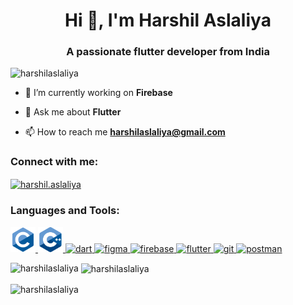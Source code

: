 <h1 align="center">Hi 👋, I'm Harshil Aslaliya</h1>
<h3 align="center">A passionate flutter developer from India</h3>

<p align="left"> <img src="https://komarev.com/ghpvc/?username=harshilaslaliya&label=Profile%20views&color=0e75b6&style=flat" alt="harshilaslaliya" /> </p>

- 🔭 I’m currently working on **Firebase**

- 💬 Ask me about **Flutter**

- 📫 How to reach me **harshilaslaliya@gmail.com**

<h3 align="left">Connect with me:</h3>
<p align="left">
<a href="https://instagram.com/harshil.aslaliya" target="blank"><img align="center" src="https://raw.githubusercontent.com/rahuldkjain/github-profile-readme-generator/master/src/images/icons/Social/instagram.svg" alt="harshil.aslaliya" height="30" width="40" /></a>
</p>

<h3 align="left">Languages and Tools:</h3>
<p align="left"> <a href="https://www.cprogramming.com/" target="_blank" rel="noreferrer"> <img src="https://raw.githubusercontent.com/devicons/devicon/master/icons/c/c-original.svg" alt="c" width="40" height="40"/> </a> <a href="https://www.w3schools.com/cpp/" target="_blank" rel="noreferrer"> <img src="https://raw.githubusercontent.com/devicons/devicon/master/icons/cplusplus/cplusplus-original.svg" alt="cplusplus" width="40" height="40"/> </a> <a href="https://dart.dev" target="_blank" rel="noreferrer"> <img src="https://www.vectorlogo.zone/logos/dartlang/dartlang-icon.svg" alt="dart" width="40" height="40"/> </a> <a href="https://www.figma.com/" target="_blank" rel="noreferrer"> <img src="https://www.vectorlogo.zone/logos/figma/figma-icon.svg" alt="figma" width="40" height="40"/> </a> <a href="https://firebase.google.com/" target="_blank" rel="noreferrer"> <img src="https://www.vectorlogo.zone/logos/firebase/firebase-icon.svg" alt="firebase" width="40" height="40"/> </a> <a href="https://flutter.dev" target="_blank" rel="noreferrer"> <img src="https://www.vectorlogo.zone/logos/flutterio/flutterio-icon.svg" alt="flutter" width="40" height="40"/> </a> <a href="https://git-scm.com/" target="_blank" rel="noreferrer"> <img src="https://www.vectorlogo.zone/logos/git-scm/git-scm-icon.svg" alt="git" width="40" height="40"/> </a> <a href="https://postman.com" target="_blank" rel="noreferrer"> <img src="https://www.vectorlogo.zone/logos/getpostman/getpostman-icon.svg" alt="postman" width="40" height="40"/> </a> </p>

<p><img align="left" src="https://github-readme-stats.vercel.app/api/top-langs?username=harshilaslaliya&show_icons=true&locale=en&layout=compact" alt="harshilaslaliya" /></p>

<p>&nbsp;<img align="center" src="https://github-readme-stats.vercel.app/api?username=harshilaslaliya&show_icons=true&locale=en" alt="harshilaslaliya" /></p>

<p><img align="center" src="https://github-readme-streak-stats.herokuapp.com/?user=harshilaslaliya&" alt="harshilaslaliya" /></p>
